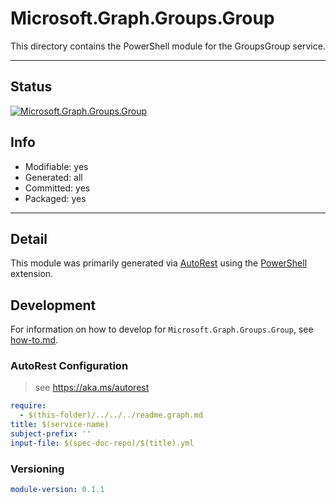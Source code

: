 <!-- region Generated -->
# Microsoft.Graph.Groups.Group
This directory contains the PowerShell module for the GroupsGroup service.

---
## Status
[![Microsoft.Graph.Groups.Group](https://img.shields.io/powershellgallery/v/Microsoft.Graph.Groups.Group.svg?style=flat-square&label=Microsoft.Graph.Groups.Group "Microsoft.Graph.Groups.Group")](https://www.powershellgallery.com/packages/Microsoft.Graph.Groups.Group/)

## Info
- Modifiable: yes
- Generated: all
- Committed: yes
- Packaged: yes

---
## Detail
This module was primarily generated via [AutoRest](https://github.com/Azure/autorest) using the [PowerShell](https://github.com/Azure/autorest.powershell) extension.

## Development
For information on how to develop for `Microsoft.Graph.Groups.Group`, see [how-to.md](how-to.md).
<!-- endregion -->

### AutoRest Configuration

> see https://aka.ms/autorest

``` yaml
require:
  - $(this-folder)/../../../readme.graph.md
title: $(service-name)
subject-prefix: ''
input-file: $(spec-doc-repo)/$(title).yml
```
### Versioning

``` yaml
module-version: 0.1.1
```

